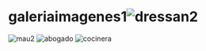 # galeriaimagenes1![dressan2](https://user-images.githubusercontent.com/65374030/148829248-61ac124d-2728-4636-b613-a6c4c3fded0b.png)
![mau2](https://user-images.githubusercontent.com/65374030/148860965-00285314-82ec-49ae-9e37-b50fb12e508e.png)
![abogado](https://user-images.githubusercontent.com/65374030/148990054-43f8f1cb-d022-4117-86ce-0fcaa2dbb5a9.png)
![cocinera](https://user-images.githubusercontent.com/65374030/149016870-023a656e-71ef-4269-9ee7-9a084bb0b2ae.png)
